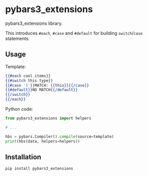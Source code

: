 # pybars3_extensions

pybars3_extensions library.

This introduces `#each`, `#case` and `#default` for building `switch`/`case`
statements.

## Usage

Template:

```hbs
{{#each cool.items}}
{{#switch this.type}}
{{#case '1'}}MATCH: {{this}}{{/case}}
{{#default}}NO MATCH{{/default}}
{{/switch}}
{{/each}}
```

Python code:

```py
from pybars3_extensions import helpers

# ...

hbs = pybars.Compiler().compile(source=template)
print(hbs(data, helpers=helpers))
```

## Installation

```sh
pip install pybars3_extensions
```

